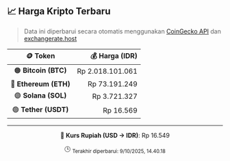 

<!-- HARGA_KRIPTO -->
## 📈 Harga Kripto Terbaru

> Data ini diperbarui secara otomatis menggunakan [CoinGecko API](https://www.coingecko.com/) dan [exchangerate.host](https://exchangerate.host/)

<div align="center">

| 🪙 Token | 💰 Harga (IDR) |
|:------:|---------------:|
| 🟠 **Bitcoin (BTC)**   | Rp 2.018.101.061 |
| 🔵 **Ethereum (ETH)**  | Rp 73.191.249 |
| 🟣 **Solana (SOL)**    | Rp 3.721.327 |
| 🟢 **Tether (USDT)**   | Rp 16.569 |

---

💱 **Kurs Rupiah (USD → IDR)**: Rp 16.549

🕒 <sub>Terakhir diperbarui: 9/10/2025, 14.40.18</sub>

</div>
<!-- /HARGA_KRIPTO -->